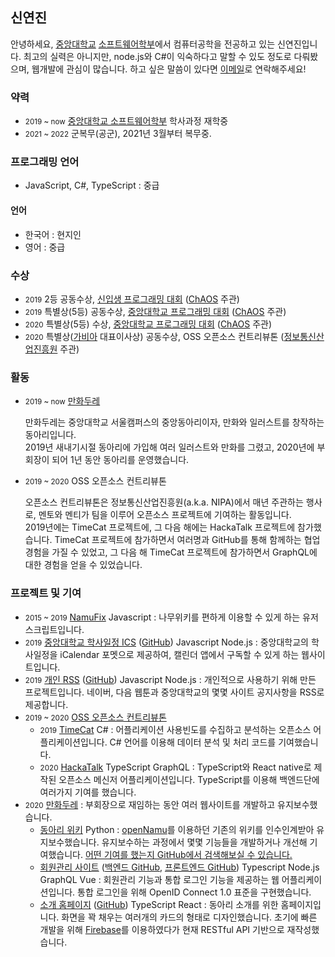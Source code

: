 <p></p>

## 신연진
안녕하세요, [중앙대학교](https://www.cau.ac.kr) [소프트웨어학부](https://cse.cau.ac.kr)에서 컴퓨터공학을 전공하고 있는 신연진입니다. 최고의 실력은 아니지만, node.js와 C#이 익숙하다고 말할 수 있도 정도로 다뤄봤으며, 웹개발에 관심이 많습니다. 하고 싶은 말씀이 있다면 [이메일](mailto:litehell@litehell.info)로 연락해주세요!

### 약력
 - <small>2019 ~ now</small> [중앙대학교 소프트웨어학부](https://cse.cau.ac.kr) 학사과정 재학중
 - <small>2021 ~ 2022</small> 군복무(공군), 2021년 3월부터 복무중.
    
### 프로그래밍 언어
 - JavaScript, C#, TypeScript : 중급
#### 언어
 - 한국어 : 현지인
 - 영어 : 중급

### 수상
 - <small>2019</small> 2등 공동수상, [신입생 프로그래밍 대회](https://www.acmicpc.net/contest/view/401) ([ChAOS](https://cauchaos.github.io) 주관)
 - <small>2019</small> 특별상(5등) 공동수상, [중앙대학교 프로그래밍 대회](https://www.acmicpc.net/contest/view/458) ([ChAOS](https://cauchaos.github.io) 주관)
 - <small>2020</small> 특별상(5등) 수상, [중앙대학교 프로그래밍 대회](https://www.acmicpc.net/contest/view/549) ([ChAOS](https://cauchaos.github.io) 주관)
 - <small>2020</small> 특별상([가비아](https://www.gabia.com) 대표이사상) 공동수상, OSS 오픈소스 컨트리뷰톤 ([정보통신산업진흥원](https://www.nipa.kr) 주관)

### 활동
 - <small>2019 ~ now</small> [만화두레](https://caumd.club)
    <p>만화두레는 중앙대학교 서울캠퍼스의 중앙동아리이자, 만화와 일러스트를 창작하는 동아리입니다.<br>2019년 새내기시절 동아리에 가입해 여러 일러스트와 만화를 그렸고, 2020년에 부회장이 되어 1년 동안 동아리를 운영했습니다.</p>
 - <small>2019 ~ 2020</small> OSS 오픈소스 컨트리뷰톤
    <p>오픈소스 컨트리뷰톤은 정보통신산업진흥원(a.k.a. NIPA)에서 매년 주관하는 행사로, 멘토와 멘티가 팀을 이루어 오픈소스 프로젝트에 기여하는 활동입니다.<br>
    2019년에는 TimeCat 프로젝트에, 그 다음 해에는 HackaTalk 프로젝트에 참가했습니다. TimeCat 프로젝트에 참가하면서 여러명과 GitHub를 통해 함께하는 협업 경험을 가질 수 있었고, 그 다음 해 TimeCat 프로젝트에 참가하면서 GraphQL에 대한 경험을 얻을 수 있었습니다.</p>

### 프로젝트 및 기여
 - <small>2015 ~ 2019</small> [NamuFix](https://github.com/litehell/NamuFix) <span class="tag">Javascript</span> : 나무위키를 편하게 이용할 수 있게 하는 유저스크립트입니다.
 - <small>2019</small> [중앙대학교 학사일정 ICS](https://caucalendar.online/) ([GitHub](https://github.com/LiteHell/caucalendar)) <span class="tag">Javascript</span> <span class="tag">Node.js</span> : 중앙대학교의 학사일정을 iCalendar 포멧으로 제공하여, 캘린더 앱에서 구독할 수 있게 하는 웹사이트입니다.
 - <small>2019</small> [개인 RSS](https://rss.litehell.info/) ([GitHub](https://github.com/LiteHell/personal_rss)) <span class="tag">Javascript</span> <span class="tag">Node.js</span> : 개인적으로 사용하기 위해 만든 프로젝트입니다. 네이버, 다음 웹툰과 중앙대학교의 몇몇 사이트 공지사항을 RSS로 제공합니다.
 - <small>2019 ~ 2020</small> [OSS 오픈소스 컨트리뷰톤](https://www.oss.kr/)
    - <small>2019</small> [TimeCat](https://github.com/iodes/TimeCat) <span class="tag">C#</span> : 어플리케이션 사용빈도를 수집하고 분석하는 오픈소스 어플리케이션입니다. C# 언어를 이용해 데이터 분석 및 처리 코드를 기여했습니다.
    - <small>2020</small> [HackaTalk](https://github.com/dooboolab/HackaTalk) <span class="tag">TypeScript</span> <span class="tag">GraphQL</span> : TypeScript와 React native로 제작된 오픈소스 메신저 어플리케이션입니다. TypeScript를 이용해 백엔드단에 여러가지 기여를 했습니다.
 - <small>2020</small> [만화두레](https://caumd.club/) : 부회장으로 재임하는 동안 여러 웹사이트를 개발하고 유지보수했습니다.
    - [동아리 위키](https://wiki.caumd.club) <span class="tag">Python</span> : [openNamu](https://wiki.caumd.club)를 이용하던 기존의 위키를 인수인계받아 유지보수했습니다. 유지보수하는 과정에서 몇몇 기능들을 개발하거나 개선해 기여했습니다. [어떤 기여를 했는지 GitHub에서 검색해보실 수 있습니다.](https://github.com/2du/openNAMU/pulls?q=is%3Apr+author%3Alitehell)
    - [회원관리 사이트](https://id.caumd.club) ([백엔드 GitHub](https://github.com/manhwadure/manduid-backend), [프론트엔드 GitHub](https://github.com/manhwadure/manduid-frontend)) <span class="tag">Typescript</span> <span class="tag">Node.js</span> <span class="tag">GraphQL</span> <span class="tag">Vue</span> : 회원관리 기능과 통합 로그인 기능을 제공하는 웹 어플리케이션입니다. 통합 로그인을 위해 OpenID Connect 1.0 표준을 구현했습니다.
    - [소개 홈페이지](https://caumd.club) ([GitHub](https://github.com/manhwadure/fullcards)) <span class="tag">TypeScript</span> <span class="tag">React</span> : 동아리 소개를 위한 홈페이지입니다. 화면을 꽉 채우는 여러개의 카드의 형태로 디자인했습니다. 초기에 빠른 개발을 위해 [Firebase](https://firebase.google.com)를 이용하였다가 현재 RESTful API 기반으로 재작성했습니다.